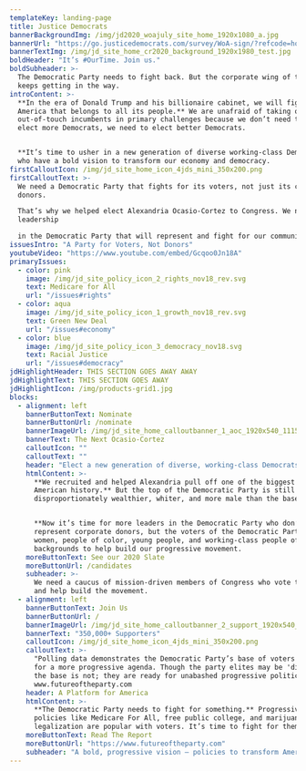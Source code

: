 ```yaml
---
templateKey: landing-page
title: Justice Democrats
bannerBackgroundImg: /img/jd2020_woajuly_site_home_1920x1080_a.jpg
bannerUrl: "https://go.justicedemocrats.com/survey/WoA-sign/?refcode=home-banner"
bannerTextImg: /img/jd_site_home_cr2020_background_1920x1980_test.jpg
boldHeader: "It’s #OurTime. Join us."
boldSubheader: >-
  The Democratic Party needs to fight back. But the corporate wing of the party
  keeps getting in the way.
introContent: >-
  **In the era of Donald Trump and his billionaire cabinet, we will fight for an
  America that belongs to all its people.** We are unafraid of taking on
  out-of-touch incumbents in primary challenges because we don’t need to just
  elect more Democrats, we need to elect better Democrats. 


  **It’s time to usher in a new generation of diverse working-class Democrats**
  who have a bold vision to transform our economy and democracy.
firstCalloutIcon: /img/jd_site_home_icon_4jds_mini_350x200.png
firstCalloutText: >-
  We need a Democratic Party that fights for its voters, not just its corporate
  donors. 

  That’s why we helped elect Alexandria Ocasio-Cortez to Congress. We need
  leadership 

  in the Democratic Party that will represent and fight for our communities.
issuesIntro: "A Party for Voters, Not Donors"
youtubeVideo: "https://www.youtube.com/embed/Gcqoo0Jn18A"
primaryIssues:
  - color: pink
    image: /img/jd_site_policy_icon_2_rights_nov18_rev.svg
    text: Medicare for All
    url: "/issues#rights"
  - color: aqua
    image: /img/jd_site_policy_icon_1_growth_nov18_rev.svg
    text: Green New Deal
    url: "/issues#economy"
  - color: blue
    image: /img/jd_site_policy_icon_3_democracy_nov18.svg
    text: Racial Justice
    url: "/issues#democracy"
jdHighlightHeader: THIS SECTION GOES AWAY AWAY
jdHighlightText: THIS SECTION GOES AWAY
jdHighlightIcon: /img/products-grid1.jpg
blocks:
  - alignment: left
    bannerButtonText: Nominate
    bannerButtonUrl: /nominate
    bannerImageUrl: /img/jd_site_home_calloutbanner_1_aoc_1920x540_111518.jpg
    bannerText: The Next Ocasio-Cortez
    calloutIcon: ""
    calloutText: ""
    header: "Elect a new generation of diverse, working-class Democrats"
    htmlContent: >-
      **We recruited and helped Alexandria pull off one of the biggest upsets in
      American history.** But the top of the Democratic Party is still
      disproportionately wealthier, whiter, and more male than the base. 


      **Now it’s time for more leaders in the Democratic Party who don’t just
      represent corporate donors, but the voters of the Democratic Party:**
      women, people of color, young people, and working-class people of all
      backgrounds to help build our progressive movement.
    moreButtonText: See our 2020 Slate
    moreButtonUrl: /candidates
    subheader: >-
      We need a caucus of mission-driven members of Congress who vote together
      and help build the movement.
  - alignment: left
    bannerButtonText: Join Us
    bannerButtonUrl: /
    bannerImageUrl: /img/jd_site_home_calloutbanner_2_support_1920x540_111518.jpg
    bannerText: "350,000+ Supporters"
    calloutIcon: /img/jd_site_home_icon_4jds_mini_350x200.png
    calloutText: >-
      "Polling data demonstrates the Democratic Party’s base of voters are ready
      for a more progressive agenda. Though the party elites may be 'divided'
      the base is not; they are ready for unabashed progressive politicians." —
      www.futureoftheparty.com
    header: A Platform for America
    htmlContent: >-
      **The Democratic Party needs to fight for something.** Progressive
      policies like Medicare For All, free public college, and marijuana
      legalization are popular with voters. It’s time to fight for them.
    moreButtonText: Read The Report
    moreButtonUrl: "https://www.futureoftheparty.com"
    subheader: "A bold, progressive vision — policies to transform America."
---
```

